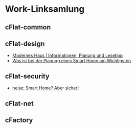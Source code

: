 # Work-Linksamlung

## cFlat-common

## cFlat-design

- [Modernes Haus | Informationen, Planung und Lesetipp](https://www.homeandsmart.de/modernes-haus-informationen-planung-und-lesetipp)
- [Was ist bei der Planung eines Smart Home am Wichtigsten](https://www.homeandsmart.de/planung-smart-home-schritte)

## cFlat-security

- [heise: Smart Home? Aber sicher!](https://www.heise.de/ct/ausgabe/2017-8-Wie-Sie-schnueffelnde-Geraete-isolieren-und-Ihre-Privatsphaere-schuetzen-3667338.html)

## cFlat-net

## cFactory
